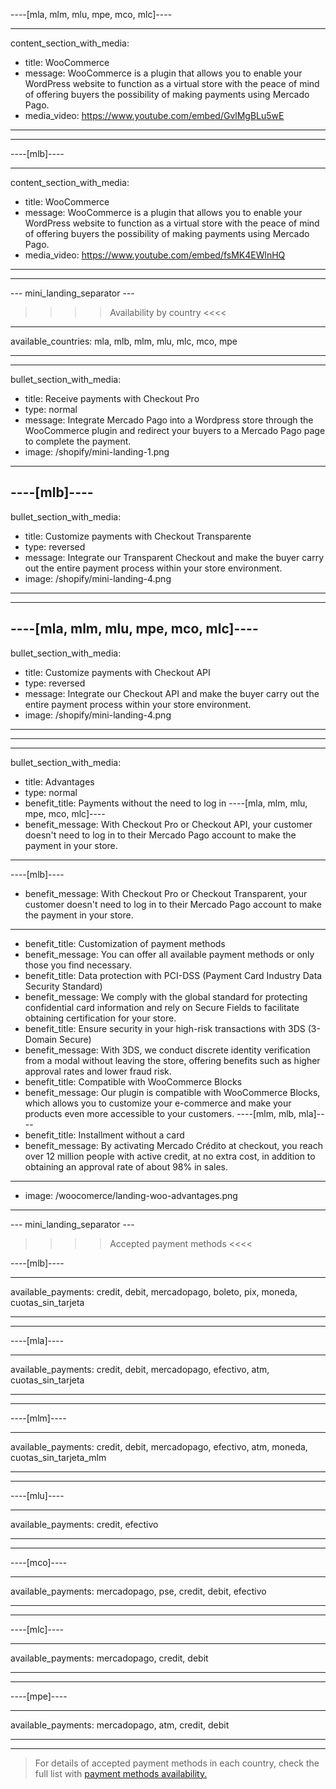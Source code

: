 ----[mla, mlm, mlu, mpe, mco, mlc]----

---
content_section_with_media: 
 - title: WooCommerce
 - message: WooCommerce is a plugin that allows you to enable your WordPress website to function as a virtual store with the peace of mind of offering buyers the possibility of making payments using Mercado Pago.
 - media_video: https://www.youtube.com/embed/GvlMgBLu5wE
---

------------

----[mlb]----

---
content_section_with_media: 
 - title: WooCommerce
 - message: WooCommerce is a plugin that allows you to enable your WordPress website to function as a virtual store with the peace of mind of offering buyers the possibility of making payments using Mercado Pago.
 - media_video: https://www.youtube.com/embed/fsMK4EWlnHQ
---

------------

--- mini_landing_separator ---

>>>> Availability by country <<<<
---
available_countries: mla, mlb, mlm, mlu, mlc, mco, mpe

---

---
bullet_section_with_media: 
 - title: Receive payments with Checkout Pro
 - type: normal
 - message: Integrate Mercado Pago into a Wordpress store through the WooCommerce plugin and redirect your buyers to a Mercado Pago page to complete the payment.
 - image: /shopify/mini-landing-1.png
---

----[mlb]----
---
bullet_section_with_media: 
 - title: Customize payments with Checkout Transparente
 - type: reversed
 - message: Integrate our Transparent Checkout and make the buyer carry out the entire payment process within your store environment.
 - image: /shopify/mini-landing-4.png
---
------------

----[mla, mlm, mlu, mpe, mco, mlc]----
---
bullet_section_with_media: 
 - title: Customize payments with Checkout API
 - type: reversed
 - message: Integrate our Checkout API and make the buyer carry out the entire payment process within your store environment.
 - image: /shopify/mini-landing-4.png
---
------------

---
bullet_section_with_media:
 - title: Advantages
 - type: normal
 - benefit_title: Payments without the need to log in
 ----[mla, mlm, mlu, mpe, mco, mlc]----
 - benefit_message: With Checkout Pro or Checkout API, your customer doesn't need to log in to their Mercado Pago account to make the payment in your store.

 ------------
  ----[mlb]----
 - benefit_message: With Checkout Pro or Checkout Transparent, your customer doesn't need to log in to their Mercado Pago account to make the payment in your store.

 ------------
 - benefit_title: Customization of payment methods
 - benefit_message: You can offer all available payment methods or only those you find necessary.
 - benefit_title: Data protection with PCI-DSS (Payment Card Industry Data Security Standard)
 - benefit_message: We comply with the global standard for protecting confidential card information and rely on Secure Fields to facilitate obtaining certification for your store.
 - benefit_title: Ensure security in your high-risk transactions with 3DS (3-Domain Secure)
 - benefit_message: With 3DS, we conduct discrete identity verification from a modal without leaving the store, offering benefits such as higher approval rates and lower fraud risk.
 - benefit_title: Compatible with WooCommerce Blocks
 - benefit_message: Our plugin is compatible with WooCommerce Blocks, which allows you to customize your e-commerce and make your products even more accessible to your customers.
 ----[mlm, mlb, mla]----
 - benefit_title: Installment without a card
 - benefit_message: By activating Mercado Crédito at checkout, you reach over 12 million people with active credit, at no extra cost, in addition to obtaining an approval rate of about 98% in sales.

 ------------
 - image: /woocomerce/landing-woo-advantages.png
---

--- mini_landing_separator ---

>>>> Accepted payment methods <<<<

----[mlb]----

---
available_payments: credit, debit, mercadopago, boleto, pix, moneda, cuotas_sin_tarjeta

---
------------

----[mla]---- 

---
available_payments: credit, debit, mercadopago, efectivo, atm, cuotas_sin_tarjeta

----
------------

----[mlm]---- 

---
available_payments: credit, debit, mercadopago, efectivo, atm, moneda, cuotas_sin_tarjeta_mlm

----
------------

----[mlu]---- 

---
available_payments: credit, efectivo

----
------------

----[mco]---- 

---
available_payments: mercadopago, pse, credit, debit, efectivo

----
------------

----[mlc]---- 

---
available_payments: mercadopago, credit, debit

----
------------

----[mpe]---- 

---
available_payments: mercadopago, atm, credit, debit

----
------------
> For details of accepted payment methods in each country, check the full list with [payment methods availability.](/developers/en/docs/sales-processing/payment-methods)